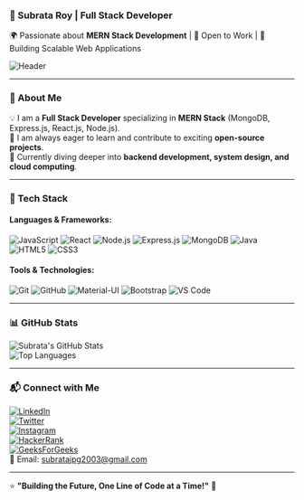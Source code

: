 ### 🚀 Subrata Roy | Full Stack Developer  
🌍 Passionate about **MERN Stack Development** | 🚀 Open to Work | 🎯 Building Scalable Web Applications  

![Header](https://media.licdn.com/dms/image/D4D16AQFbfReq7qL-Cg/profile-displaybackgroundimage-shrink_350_1400/0/1692822862708?e=1698278400&v=beta&t=-oz_WNZ3MBZRKl2k4ixMHYGZu-SWC1hbt4bcwpjw5K0)  

---

### 👋 About Me  
💡 I am a **Full Stack Developer** specializing in **MERN Stack** (MongoDB, Express.js, React.js, Node.js).  
🎯 I am always eager to learn and contribute to exciting **open-source projects**.  
🌱 Currently diving deeper into **backend development, system design, and cloud computing**.  

---

### 🚀 Tech Stack
#### **Languages & Frameworks:**  
![JavaScript](https://img.shields.io/badge/-JavaScript-F7DF1E?logo=javascript&logoColor=black&style=for-the-badge)
![React](https://img.shields.io/badge/-React-61DAFB?logo=react&logoColor=white&style=for-the-badge)
![Node.js](https://img.shields.io/badge/-Node.js-339933?logo=node.js&logoColor=white&style=for-the-badge)
![Express.js](https://img.shields.io/badge/-Express.js-000000?logo=express&logoColor=white&style=for-the-badge)
![MongoDB](https://img.shields.io/badge/-MongoDB-47A248?logo=mongodb&logoColor=white&style=for-the-badge)
![Java](https://img.shields.io/badge/-Java-007396?logo=java&logoColor=white&style=for-the-badge)
![HTML5](https://img.shields.io/badge/-HTML5-E34F26?logo=html5&logoColor=white&style=for-the-badge)
![CSS3](https://img.shields.io/badge/-CSS3-1572B6?logo=css3&logoColor=white&style=for-the-badge)

#### **Tools & Technologies:**  
![Git](https://img.shields.io/badge/-Git-F05032?logo=git&logoColor=white&style=for-the-badge)
![GitHub](https://img.shields.io/badge/-GitHub-181717?logo=github&logoColor=white&style=for-the-badge)
![Material-UI](https://img.shields.io/badge/-Material--UI-0081CB?logo=mui&logoColor=white&style=for-the-badge)
![Bootstrap](https://img.shields.io/badge/-Bootstrap-563D7C?logo=bootstrap&logoColor=white&style=for-the-badge)
![VS Code](https://img.shields.io/badge/-VS%20Code-007ACC?logo=visual-studio-code&logoColor=white&style=for-the-badge)

---

### 📊 GitHub Stats  
![Subrata's GitHub Stats](https://github-readme-stats.vercel.app/api?username=subrata003&show_icons=true&theme=tokyonight)  
![Top Languages](https://github-readme-stats.vercel.app/api/top-langs/?username=subrata003&layout=compact&theme=tokyonight)  

---

### 📬 Connect with Me  
[![LinkedIn](https://img.shields.io/badge/-LinkedIn-0077B5?logo=linkedin&logoColor=white&style=for-the-badge)](https://www.linkedin.com/in/subrata-roy-44264a24b/)  
[![Twitter](https://img.shields.io/badge/-Twitter-1DA1F2?logo=twitter&logoColor=white&style=for-the-badge)](https://twitter.com/subrataroy0064)  
[![Instagram](https://img.shields.io/badge/-Instagram-E4405F?logo=instagram&logoColor=white&style=for-the-badge)](https://instagram.com/codewithsubrata)  
[![HackerRank](https://img.shields.io/badge/-HackerRank-2EC866?logo=hackerrank&logoColor=white&style=for-the-badge)](https://www.hackerrank.com/subratajpg2003)  
[![GeeksForGeeks](https://img.shields.io/badge/-GeeksForGeeks-0F9D58?logo=geeksforgeeks&logoColor=white&style=for-the-badge)](https://auth.geeksforgeeks.org/user/subratajpjgo/practice)  
📩 Email: subratajpg2003@gmail.com  

---

⭐ **"Building the Future, One Line of Code at a Time!"** 🚀  
